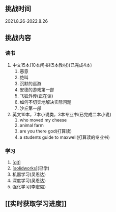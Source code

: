 ## 挑战时间
2021.8.26-2022.8.26
## 挑战内容
### 读书
1. 中文15本(10本闲书)(5本教材)(已完成4本)
	1. 恶意
	2. 绝叫
	3. 沉默的巡游
	4. 安德的游戏第一部	
	5. 飞狐外传(正在读)
	6. 如何不切实地解决实际问题
	7. 沙丘第一部
2. 英文10本，7本小说类，3本专业书(已完成二本小说)
	1. who moved my cheese
	2. animal farm
	3. are you there god(打算读)
	4. a students guide to maxwell(打算读的专业书)

### 学习
1. [[git]](博客学习)
2. [[solidworks]](视频学习)(已学)
3. 机器学习(吴恩达)
4. 深度学习(吴恩达)
5. 强化学习(李宏毅)
## [[实时获取学习进度]]